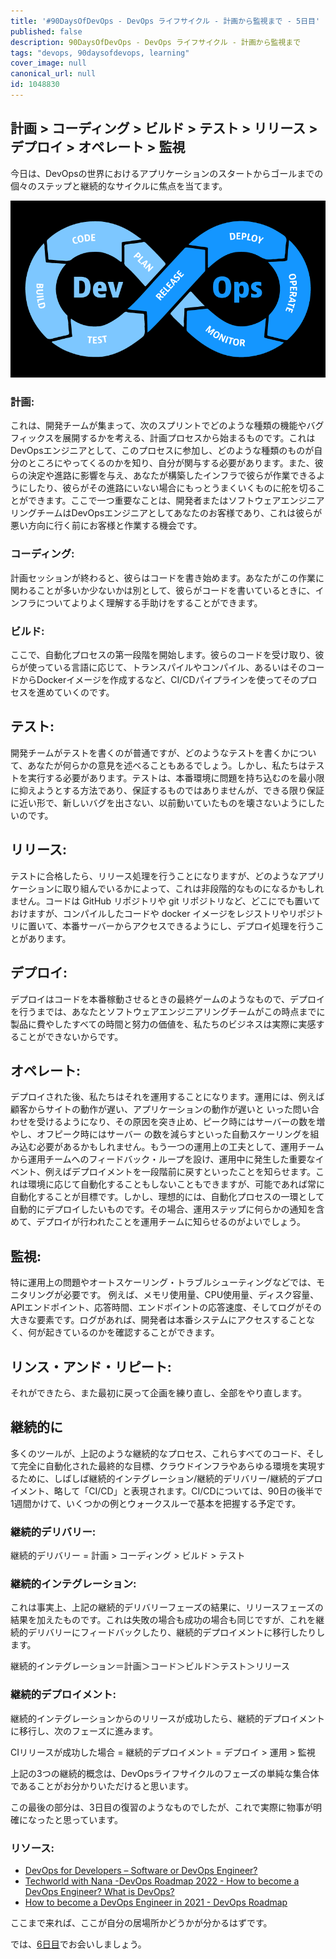 ```yaml
---
title: '#90DaysOfDevOps - DevOps ライフサイクル - 計画から監視まで - 5日目'
published: false
description: 90DaysOfDevOps - DevOps ライフサイクル - 計画から監視まで
tags: "devops, 90daysofdevops, learning"
cover_image: null
canonical_url: null
id: 1048830
---
```

## 計画 > コーディング > ビルド > テスト > リリース > デプロイ > オペレート > 監視

今日は、DevOpsの世界におけるアプリケーションのスタートからゴールまでの個々のステップと継続的なサイクルに焦点を当てます。

![DevOps](Images/Day5_DevOps8.png)

### 計画:

これは、開発チームが集まって、次のスプリントでどのような種類の機能やバグフィックスを展開するかを考える、計画プロセスから始まるものです。これはDevOpsエンジニアとして、このプロセスに参加し、どのような種類のものが自分のところにやってくるのかを知り、自分が関与する必要があります。また、彼らの決定や進路に影響を与え、あなたが構築したインフラで彼らが作業できるようにしたり、彼らがその進路にいない場合にもっとうまくいくものに舵を切ることができます。ここで一つ重要なことは、開発者またはソフトウェアエンジニアリングチームはDevOpsエンジニアとしてあなたのお客様であり、これは彼らが悪い方向に行く前にお客様と作業する機会です。

### コーディング:

計画セッションが終わると、彼らはコードを書き始めます。あなたがこの作業に関わることが多いか少ないかは別として、彼らがコードを書いているときに、インフラについてよりよく理解する手助けをすることができます。

### ビルド:

ここで、自動化プロセスの第一段階を開始します。彼らのコードを受け取り、彼らが使っている言語に応じて、トランスパイルやコンパイル、あるいはそのコードからDockerイメージを作成するなど、CI/CDパイプラインを使ってそのプロセスを進めていくのです。

## テスト:

開発チームがテストを書くのが普通ですが、どのようなテストを書くかについて、あなたが何らかの意見を述べることもあるでしょう。しかし、私たちはテストを実行する必要があります。テストは、本番環境に問題を持ち込むのを最小限に抑えようとする方法であり、保証するものではありませんが、できる限り保証に近い形で、新しいバグを出さない、以前動いていたものを壊さないようにしたいのです。

## リリース:

テストに合格したら、リリース処理を行うことになりますが、どのようなアプリケーションに取り組んでいるかによって、これは非段階的なものになるかもしれません。コードは GitHub リポジトリや git リポジトリなど、どこにでも置いておけますが、コンパイルしたコードや docker イメージをレジストリやリポジトリに置いて、本番サーバーからアクセスできるようにし、デプロイ処理を行うことがあります。

## デプロイ:

デプロイはコードを本番稼動させるときの最終ゲームのようなもので、デプロイを行うまでは、あなたとソフトウェアエンジニアリングチームがこの時点までに製品に費やしたすべての時間と努力の価値を、私たちのビジネスは実際に実感することができないからです。

## オペレート:

デプロイされた後、私たちはそれを運用することになります。運用には、例えば顧客からサイトの動作が遅い、アプリケーションの動作が遅いと いった問い合わせを受けるようになり、その原因を突き止め、ピーク時にはサーバーの数を増やし、オフピーク時にはサーバー の数を減らすといった自動スケーリングを組み込む必要があるかもしれません。もう一つの運用上の工夫として、運用チームから運用チームへのフィードバック・ループを設け、運用中に発生した重要なイベント、例えばデプロイメントを一段階前に戻すといったことを知らせます。これは環境に応じて自動化することもしないこともできますが、可能であれば常に自動化することが目標です。しかし、理想的には、自動化プロセスの一環として自動的にデプロイしたいものです。その場合、運用ステップに何らかの通知を含めて、デプロイが行われたことを運用チームに知らせるのがよいでしょう。

## 監視:

特に運用上の問題やオートスケーリング・トラブルシューティングなどでは、モニタリングが必要です。
例えば、メモリ使用量、CPU使用量、ディスク容量、APIエンドポイント、応答時間、エンドポイントの応答速度、そしてログがその大きな要素です。ログがあれば、開発者は本番システムにアクセスすることなく、何が起きているのかを確認することができます。

## リンス・アンド・リピート:

それができたら、また最初に戻って企画を練り直し、全部をやり直します。

## 継続的に

多くのツールが、上記のような継続的なプロセス、これらすべてのコード、そして完全に自動化された最終的な目標、クラウドインフラやあらゆる環境を実現するために、しばしば継続的インテグレーション/継続的デリバリー/継続的デプロイメント、略して「CI/CD」と表現されます。CI/CDについては、90日の後半で1週間かけて、いくつかの例とウォークスルーで基本を把握する予定です。

### 継続的デリバリー:

継続的デリバリー = 計画 > コーディング > ビルド > テスト

### 継続的インテグレーション:

これは事実上、上記の継続的デリバリーフェーズの結果に、リリースフェーズの結果を加えたものです。これは失敗の場合も成功の場合も同じですが、これを継続的デリバリーにフィードバックしたり、継続的デプロイメントに移行したりします。

継続的インテグレーション＝計画＞コード＞ビルド＞テスト＞リリース

### 継続的デプロイメント:

継続的インテグレーションからのリリースが成功したら、継続的デプロイメントに移行し、次のフェーズに進みます。

CIリリースが成功した場合 = 継続的デプロイメント = デプロイ > 運用 > 監視

上記の3つの継続的概念は、DevOpsライフサイクルのフェーズの単純な集合体であることがお分かりいただけると思います。

この最後の部分は、3日目の復習のようなものでしたが、これで実際に物事が明確になったと思っています。

### リソース:

- [DevOps for Developers – Software or DevOps Engineer?](https://www.youtube.com/watch?v=a0-uE3rOyeU)
- [Techworld with Nana -DevOps Roadmap 2022 - How to become a DevOps Engineer? What is DevOps?](https://www.youtube.com/watch?v=9pZ2xmsSDdo&t=125s)
- [How to become a DevOps Engineer in 2021 - DevOps Roadmap](https://www.youtube.com/watch?v=5pxbp6FyTfk)

ここまで来れば、ここが自分の居場所かどうかが分かるはずです。

では、[6日目](day06.md)でお会いしましょう。
